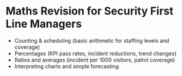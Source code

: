 # Maths Revision for Security First Line Managers

- Counting & scheduling (basic arithmetic for staffing levels and coverage)
- Percentages (KPI pass rates, incident reductions, trend changes)
- Ratios and averages (incident per 1000 visitors, patrol coverage)
- Interpreting charts and simple forecasting
